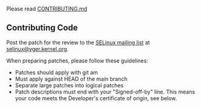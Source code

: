 Please read [CONTRIBUTING.md](https://github.com/SELinuxProject/selinux/blob/main/CONTRIBUTING.md)

## Contributing Code

Post the patch for the review to the
[SELinux mailing list](https://lore.kernel.org/selinux) at
[selinux@vger.kernel.org](mailto:selinux@vger.kernel.org).

When preparing patches, please follow these guidelines:

-   Patches should apply with git am
-   Must apply against HEAD of the main branch
-   Separate large patches into logical patches
-   Patch descriptions must end with your "Signed-off-by" line. This means your
    code meets the Developer's certificate of origin, see below.
